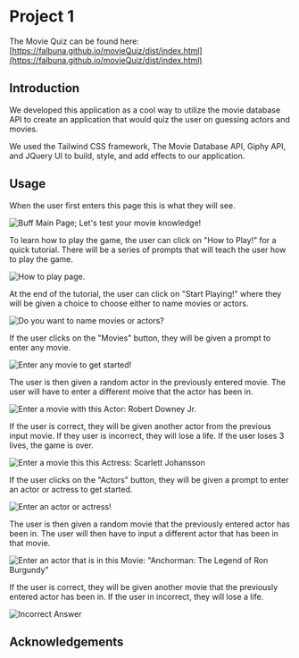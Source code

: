 # Project 1

The Movie Quiz can be found here: [https://falbuna.github.io/movieQuiz/dist/index.html](https://falbuna.github.io/movieQuiz/dist/index.html)

## Introduction

We developed this application as a cool way to utilize the movie database API to create an application that would quiz the user on guessing actors and movies.

We used the Tailwind CSS framework, The Movie Database API, Giphy API, and JQuery UI to build, style, and add effects to our application.

## Usage

When the user first enters this page this is what they will see.

![Buff Main Page; Let's test your movie knowledge!](https://github.com/mmilici-star/movieQuiz/blob/master/Assets/Main_Page.PNG)

To learn how to play the game, the user can click on "How to Play!" for a quick tutorial. There will be a series of prompts that will teach the user how to play the game.

![How to play page.](https://github.com/mmilici-star/movieQuiz/blob/master/Assets/How_to.PNG)

At the end of the tutorial, the user can click on "Start Playing!" where they will be given a choice to choose either to name movies or actors. 

![Do you want to name movies or actors?](https://github.com/mmilici-star/movieQuiz/blob/master/Assets/MoviesOrActors.PNG)

If the user clicks on the "Movies" button, they will be given a prompt to enter any movie.

![Enter any movie to get started!](https://github.com/mmilici-star/movieQuiz/blob/master/Assets/Movies.PNG)

The user is then given a random actor in the previously entered movie. The user will have to enter a different moive that the actor has been in.

![Enter a movie with this Actor: Robert Downey Jr.](https://github.com/mmilici-star/movieQuiz/blob/master/Assets/Movies1.PNG)

If the user is correct, they will be given another actor from the previous input movie. If they user is incorrect, they will lose a life. If the user loses 3 lives, the game is over.

![Enter a movie this this Actress: Scarlett Johansson](https://github.com/mmilici-star/movieQuiz/blob/master/Assets/Movies2.PNG)

If the user clicks on the "Actors" button, they will be given a prompt to enter an actor or actress to get started.

![Enter an actor or actress!](https://github.com/mmilici-star/movieQuiz/blob/master/Assets/Actors.PNG)

The user is then given a random movie that the previously entered actor has been in. The user will then have to input a different actor that has been in that movie.

![Enter an actor that is in this Movie: "Anchorman: The Legend of Ron Burgundy"](https://github.com/mmilici-star/movieQuiz/blob/master/Assets/Actors2.PNG)

If the user is correct, they will be given another movie that the previously entered actor has been in. If the user in incorrect, they will lose a life.

![Incorrect Answer](https://github.com/mmilici-star/movieQuiz/blob/master/Assets/Actors3.PNG)



## Acknowledgements